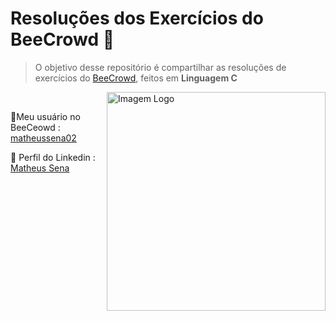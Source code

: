 # Resoluções dos Exercícios do BeeCrowd 🐝
> O objetivo desse repositório é compartilhar as resoluções de exercícios do [BeeCrowd](https://judge.beecrowd.com/pt/login), feitos em **Linguagem C**

<img src="https://yt3.googleusercontent.com/MEi3P4DIaX7YpJw8mN-au5USwOKl3lrpExEIPOKxhJLHANXP6KUuy2pijJFWWbokAVoi7HPcgOU=s900-c-k-c0x00ffffff-no-rj" alt="Imagem Logo" min-width = "350px" max-width = "350px" width = "350px" align = "right">
<br>
<p align = "left">
👤Meu usuário no BeeCeowd : <a href = "https://judge.beecrowd.com/pt/profile/1047226">matheussena02</a>
</p>
<p aling = "left">
💼 Perfil do Linkedin : <a href="https://br.linkedin.com/">Matheus Sena</a>
